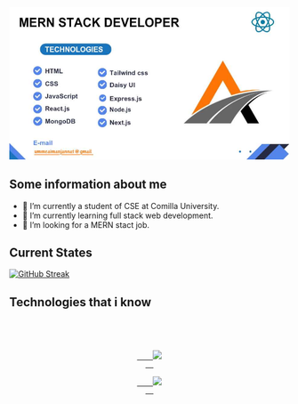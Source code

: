 

[![The San Juan Mountains are beautiful!](/assets/banner.jpg "San Juan Mountains")](https://ibb.co/yhkC7qk)




## Some information about me

- 🔭 I’m currently a student of CSE at Comilla University.
- 🌱 I’m currently learning full stack web development.
- 🤔 I’m looking for a MERN stact job.

## Current States

[![GitHub Streak](https://github-readme-streak-stats.herokuapp.com?user=Aiman-Jannat&theme=transparent&border_radius=5.9&date_format=M%20j%5B%2C%20Y%5D)](https://git.io/streak-stats)



## Technologies that i know

<code>
<p align="center">
  <a  href="https://skillicons.dev">
    <img src="https://skillicons.dev/icons?i=c,cpp,html,css,js,react,mongo," />
  </a>
  <a href="https://skillicons.dev">
    <img src="https://skillicons.dev/icons?i=tailwind,express,firebase,nodejs,nextjs,python" />
  </a>
</p>
</code>
